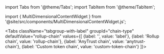 import Tabs from '@theme/Tabs';
import TabItem from '@theme/TabItem';

import { MultiDimensionalContentWidget } from '@site/src/components/MultiDimensionalContentWidget.js';

<MultiDimensionalContentWidget />

<div className='quickstart-tabs'>

<!-- todo: end the annoyance of this file not being clearly tightly coupled to the MultiDimensionalContentWidget.js file that lives somewhere else; probably move this file next to that other file -->

  <Tabs className="tabgroup-with-label" groupId="chain-type" defaultValue="rollup-chain" values={[
    {label: '', value: 'label'},
    {label: 'Rollup chain', value: 'rollup-chain'},
    {label: 'AnyTrust chain', value: 'anytrust-chain'},
    {label: 'Custom token chain', value: 'custom-token-chain'}
  ]}>
    <TabItem className="unclickable-element" value="label"></TabItem>
    <TabItem value="rollup-chain'"></TabItem>
    <TabItem value="anytrust-chain'"></TabItem>
    <TabItem value="custom-token-chain"></TabItem>
  </Tabs>

</div>
